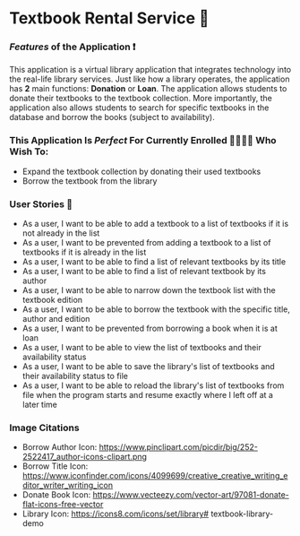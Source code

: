 # Textbook Rental Service 📖

### ***Features*** of the Application ❗ 
This application is a virtual library application that integrates technology into the real-life library services. Just 
like how a library operates, the application has **2** main functions: **Donation** or **Loan**. The application allows students 
to donate their textbooks to the textbook collection. More importantly, the application also allows students to search 
for specific textbooks in the database and borrow the books (subject to availability).

### This Application Is ***Perfect*** For Currently Enrolled 👨‍🎓👩‍🎓 Who Wish To:
- Expand the textbook collection by donating their used textbooks
- Borrow the textbook from the library

### User Stories 👤
- As a user, I want to be able to add a textbook to a list of textbooks if it is not already in the list
- As a user, I want to be prevented from adding a textbook to a list of textbooks if it is already in the list
- As a user, I want to be able to find a list of relevant textbooks by its title
- As a user, I want to be able to find a list of relevant textbook by its author
- As a user, I want to be able to narrow down the textbook list with the textbook edition
- As a user, I want to be able to borrow the textbook with the specific title, author and edition
- As a user, I want to be prevented from borrowing a book when it is at loan
- As a user, I want to be able to view the list of textbooks and their availability status
- As a user, I want to be able to save the library's list of textbooks and their availability status to file
- As a user, I want to be able to reload the library's list of textbooks from file when the program starts and resume 
 exactly where I left off at a later time

### Image Citations
- Borrow Author Icon: https://www.pinclipart.com/picdir/big/252-2522417_author-icons-clipart.png
- Borrow Title Icon: https://www.iconfinder.com/icons/4099699/creative_creative_writing_editor_writer_writing_icon
- Donate Book Icon: https://www.vecteezy.com/vector-art/97081-donate-flat-icons-free-vector
- Library Icon: https://icons8.com/icons/set/library# textbook-library-demo
